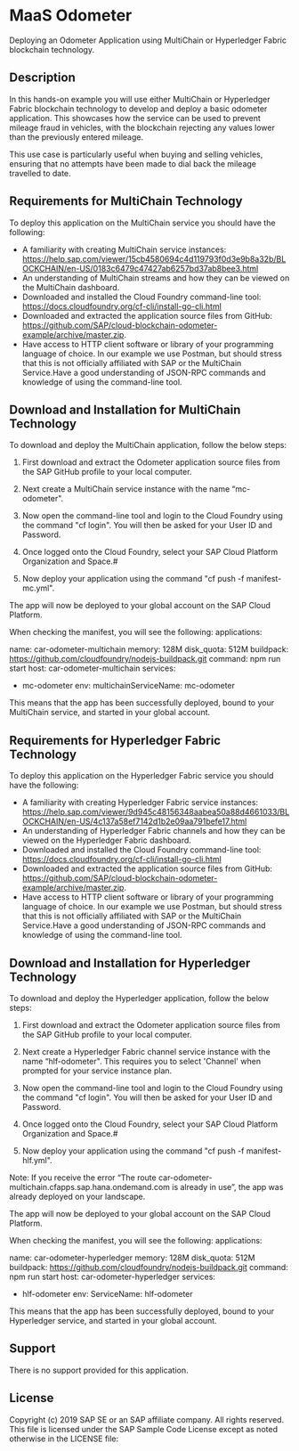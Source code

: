 # MaaS Odometer

Deploying an Odometer Application using MultiChain or Hyperledger Fabric blockchain technology.

## Description

In this hands-on example you will use either MultiChain or Hyperledger Fabric blockchain technology to develop and deploy a basic odometer application. This showcases how the service can be used to prevent mileage fraud in vehicles, with the blockchain rejecting any values lower than the previously entered mileage. 

This use case is particularly useful when buying and selling vehicles, ensuring that no attempts have been made to dial back the mileage travelled to date.

## Requirements for MultiChain Technology 

To deploy this application on the MultiChain service you should have the following:
- A familiarity with creating MultiChain service instances: https://help.sap.com/viewer/15cb4580694c4d119793f0d3e9b8a32b/BLOCKCHAIN/en-US/0183c6479c47427ab6257bd37ab8bee3.html 
- An understanding of MultiChain streams and how they can be viewed on the MultiChain dashboard. 
- Downloaded and installed the Cloud Foundry command-line tool: https://docs.cloudfoundry.org/cf-cli/install-go-cli.html
- Downloaded and extracted the application source files from GitHub: https://github.com/SAP/cloud-blockchain-odometer-example/archive/master.zip.  
- Have access to HTTP client software or library of your programming language of choice. In our example we use Postman, but should stress that this is not officially affiliated with SAP or the MultiChain Service.Have a good understanding of JSON-RPC commands and knowledge of using the command-line tool.

## Download and Installation for MultiChain Technology

To download and deploy the MultiChain application, follow the below steps:

1. First download and extract the Odometer application source files from the SAP GitHub profile to your local computer.

2. Next create a MultiChain service instance with the name “mc-odometer".

3. Now open the command-line tool and login to the Cloud Foundry using the command "cf login". You will then be asked for your User ID and Password.

4. Once logged onto the Cloud Foundry, select your SAP Cloud Platform Organization and Space.#

5. Now deploy your application using the command "cf push -f manifest-mc.yml".

The app will now be deployed to your global account on the SAP Cloud Platform. 

When checking the manifest, you will see the following:
applications:

 name: car-odometer-multichain
  memory: 128M
  disk_quota: 512M
  buildpack: https://github.com/cloudfoundry/nodejs-buildpack.git
  command: npm run start
  host: car-odometer-multichain
  services:
  - mc-odometer
  env:
    multichainServiceName: mc-odometer

This means that the app has been successfully deployed, bound to your MultiChain service, and started in your global account.
 
## Requirements for Hyperledger Fabric Technology 

To deploy this application on the Hyperledger Fabric service you should have the following:
- A familiarity with creating Hyperledger Fabric service instances: https://help.sap.com/viewer/9d945c48156348aabea50a88d4661033/BLOCKCHAIN/en-US/4c137a58ef7142d1b2e09aa791befe17.html
- An understanding of Hyperledger Fabric channels and how they can be viewed on the Hyperledger Fabric dashboard. 
- Downloaded and installed the Cloud Foundry command-line tool: https://docs.cloudfoundry.org/cf-cli/install-go-cli.html
- Downloaded and extracted the application source files from GitHub: https://github.com/SAP/cloud-blockchain-odometer-example/archive/master.zip.  
- Have access to HTTP client software or library of your programming language of choice. In our example we use Postman, but should stress that this is not officially affiliated with SAP or the MultiChain Service.Have a good understanding of JSON-RPC commands and knowledge of using the command-line tool.

## Download and Installation for Hyperledger Technology

To download and deploy the Hyperledger application, follow the below steps:

1. First download and extract the Odometer application source files from the SAP GitHub profile to your local computer. 

2. Next create a Hyperledger Fabric channel service instance with the name “hlf-odometer". This requires you to select 'Channel' when prompted for your service instance plan. 

3. Now open the command-line tool and login to the Cloud Foundry using the command "cf login". You will then be asked for your User ID and Password.

4. Once logged onto the Cloud Foundry, select your SAP Cloud Platform Organization and Space.#

5. Now deploy your application using the command "cf push -f manifest-hlf.yml".

Note: If you receive the error “The route car-odometer-multichain.cfapps.sap.hana.ondemand.com is already in use”, the app was already deployed on your landscape.

The app will now be deployed to your global account on the SAP Cloud Platform. 

When checking the manifest, you will see the following:
applications:

 name: car-odometer-hyperledger
  memory: 128M
  disk_quota: 512M
  buildpack: https://github.com/cloudfoundry/nodejs-buildpack.git
  command: npm run start
  host: car-odometer-hyperledger
  services:
  - hlf-odometer
  env:
    ServiceName: hlf-odometer

This means that the app has been successfully deployed, bound to your Hyperledger service, and started in your global account.

## Support

There is no support provided for this application.

## License

Copyright (c) 2019 SAP SE or an SAP affiliate company. All rights reserved.
This file is licensed under the SAP Sample Code License except as noted otherwise in the LICENSE file: 
